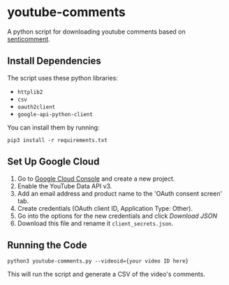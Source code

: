 # youtube-comments

A python script for downloading youtube comments based on [senticomment](https://github.com/johnafish/senticomment).

## Install Dependencies

The script uses these python libraries:
- `httplib2`
- `csv`
- `oauth2client`
- `google-api-python-client`

You can install them by running:
```
pip3 install -r requirements.txt
```

## Set Up Google Cloud
1. Go to [Google Cloud Console](https://console.cloud.google.com) and create a new project. 
2. Enable the YouTube Data API v3.
3. Add an email address and product name to the 'OAuth consent screen' tab.
4. Create credentials (OAuth client ID, Application Type: Other).
5. Go into the options for the new credentials and click *Download JSON* 
6. Download this file and rename it `client_secrets.json`.

## Running the Code
```
python3 youtube-comments.py --videoid={your video ID here}
```
This will run the script and generate a CSV of the video's comments.
